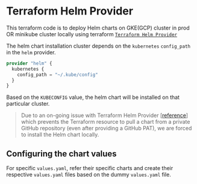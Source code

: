 # Terraform Helm Provider

This terraform code is to deploy Helm charts on GKE(GCP) cluster in prod OR minikube cluster locally using terraform [`Terraform Helm Provider`](https://registry.terraform.io/providers/hashicorp/helm/latest/docs/resources/release)

The helm chart installation cluster depends on the `kubernetes` `config_path` in the `helm` provider.

```tf
provider "helm" {
  kubernetes {
    config_path = "~/.kube/config"
  }
}
```

Based on the `KUBECONFIG` value, the helm chart will be installed on that particular cluster.

> Due to an on-going issue with Terraform Helm Provider [[reference](https://github.com/hashicorp/terraform-provider-helm/issues/932)] which prevents the Terraform resource to pull a chart from a private GitHub repository (even after providing a GitHub PAT), we are forced to install the Helm chart locally.

## Configuring the chart values

For specific `values.yaml`, refer their specific charts and create their respective `values.yaml` files based on the dummy `values.yaml` file.
